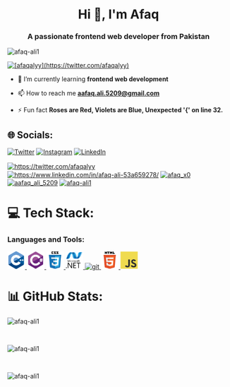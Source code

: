 <h1 align="center">Hi 👋, I'm Afaq</h1>
<h3 align="center"> A passionate frontend web developer from Pakistan</h3>

<p align="left"> <img src="https://komarev.com/ghpvc/?username=afaq-ali1&label=Profile%20views&color=210eb4&style=flat" alt="afaq-ali1" /> </p>

<p align="left"> <a href="https://twitter.com/afaqalyy" target="blank"><img src="https://img.shields.io/twitter/follow/afaqalyy?logo=twitter&style=for-the-badge" alt="[afaqalyy](https://twitter.com/afaqalyy)" /></a> </p>

- 🌱 I’m currently learning **frontend web development**

- 📫 How to reach me **aafaq.ali.5209@gmail.com**

- ⚡ Fun fact **Roses are Red, Violets are Blue, Unexpected '{' on line 32.**

## 🌐 Socials:
[![Twitter](https://img.shields.io/badge/Twitter-%231DA1F2.svg?logo=Twitter&logoColor=white)](afaqalyy) [![Instagram](https://img.shields.io/badge/Instagram-%23E4405F.svg?logo=Instagram&logoColor=white)](https://instagram.com/afaq_x0) [![LinkedIn](https://img.shields.io/badge/LinkedIn-%230077B5.svg?logo=linkedin&logoColor=white)]([https://www.linkedin.com/in/afaq-ali-53a659278/)  

<p align="left">
<a href="https://twitter.com/afaqalyy" target="blank"><img align="center" src="https://raw.githubusercontent.com/rahuldkjain/github-profile-readme-generator/master/src/images/icons/Social/twitter.svg" alt="https://twitter.com/afaqalyy" height="30" width="40" /></a>
<a href="https://linkedin.com/in/https://www.linkedin.com/in/afaq-ali-53a659278/" target="blank"><img align="center" src="https://raw.githubusercontent.com/rahuldkjain/github-profile-readme-generator/master/src/images/icons/Social/linked-in-alt.svg" alt="https://www.linkedin.com/in/afaq-ali-53a659278/" height="30" width="40" /></a>
<a href="https://instagram.com/afaq_x0" target="blank"><img align="center" src="https://raw.githubusercontent.com/rahuldkjain/github-profile-readme-generator/master/src/images/icons/Social/instagram.svg" alt="afaq_x0" height="30" width="40" /></a>
<a href="https://www.hackerrank.com/aafaq_ali_5209" target="blank"><img align="center" src="https://raw.githubusercontent.com/rahuldkjain/github-profile-readme-generator/master/src/images/icons/Social/hackerrank.svg" alt="aafaq_ali_5209" height="30" width="40" /></a>
<a href="https://www.leetcode.com/afaq-ali1" target="blank"><img align="center" src="https://raw.githubusercontent.com/rahuldkjain/github-profile-readme-generator/master/src/images/icons/Social/leet-code.svg" alt="afaq-ali1" height="30" width="40" /></a>
</p>

# 💻 Tech Stack:
<h3 align="left">Languages and Tools:</h3>
<p align="left"> <a href="https://www.w3schools.com/cpp/" target="_blank" rel="noreferrer"> <img src="https://raw.githubusercontent.com/devicons/devicon/master/icons/cplusplus/cplusplus-original.svg" alt="cplusplus" width="40" height="40"/> </a> <a href="https://www.w3schools.com/cs/" target="_blank" rel="noreferrer"> <img src="https://raw.githubusercontent.com/devicons/devicon/master/icons/csharp/csharp-original.svg" alt="csharp" width="40" height="40"/> </a> <a href="https://www.w3schools.com/css/" target="_blank" rel="noreferrer"> <img src="https://raw.githubusercontent.com/devicons/devicon/master/icons/css3/css3-original-wordmark.svg" alt="css3" width="40" height="40"/> </a> <a href="https://dotnet.microsoft.com/" target="_blank" rel="noreferrer"> <img src="https://raw.githubusercontent.com/devicons/devicon/master/icons/dot-net/dot-net-original-wordmark.svg" alt="dotnet" width="40" height="40"/> </a> <a href="https://git-scm.com/" target="_blank" rel="noreferrer"> <img src="https://www.vectorlogo.zone/logos/git-scm/git-scm-icon.svg" alt="git" width="40" height="40"/> </a> <a href="https://www.w3.org/html/" target="_blank" rel="noreferrer"> <img src="https://raw.githubusercontent.com/devicons/devicon/master/icons/html5/html5-original-wordmark.svg" alt="html5" width="40" height="40"/> </a> <a href="https://developer.mozilla.org/en-US/docs/Web/JavaScript" target="_blank" rel="noreferrer"> <img src="https://raw.githubusercontent.com/devicons/devicon/master/icons/javascript/javascript-original.svg" alt="javascript" width="40" height="40"/> </a> </p>

# 📊 GitHub Stats:
<p><img align="center" src="https://github-readme-streak-stats.herokuapp.com/?user=afaq-ali1&theme=dark" alt="afaq-ali1" /></p>
<br/>

<p>&nbsp;<img align="left" src="https://github-readme-stats.vercel.app/api?username=afaq-ali1&show_icons=true&theme=dark&locale=en" alt="afaq-ali1" /></p>
<br/>

<p><img align="left" src="https://github-readme-stats.vercel.app/api/top-langs?username=afaq-ali1&show_icons=true&theme=dark&locale=en&layout=compact" alt="afaq-ali1" /></p>
<br/>

